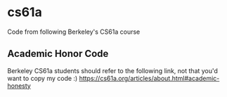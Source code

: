 # cs61a
Code from following Berkeley's CS61a course 

## Academic Honor Code

Berkeley CS61a students should refer to the following link, not that you'd want to copy my code :)
https://cs61a.org/articles/about.html#academic-honesty 
